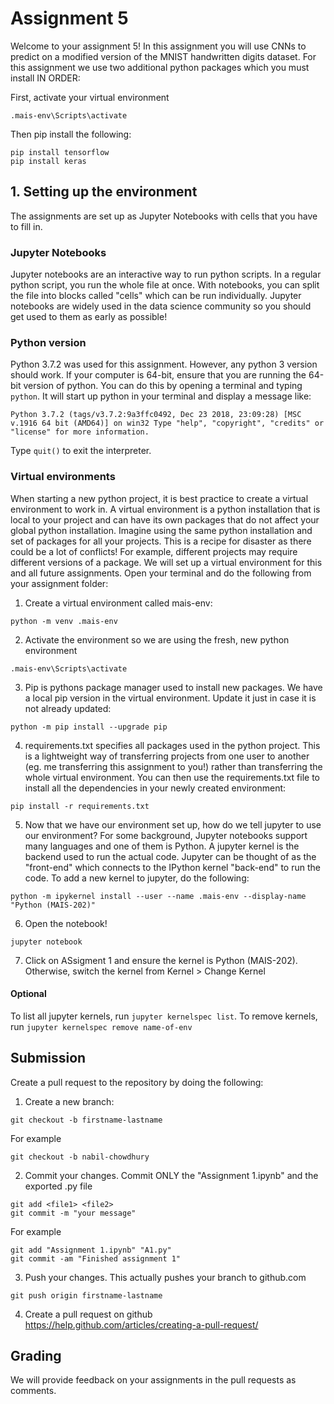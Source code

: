 # Assignment 5

Welcome to your assignment 5! In this assignment you will use CNNs to predict on a modified version of the MNIST handwritten digits dataset. For this assignment we use two additional python packages which you must install IN ORDER:

First, activate your virtual environment
```
.mais-env\Scripts\activate
```

Then pip install the following:
```
pip install tensorflow
pip install keras
```

## 1. Setting up the environment

The assignments are set up as Jupyter Notebooks with cells that you have to fill in.

### Jupyter Notebooks
Jupyter notebooks are an interactive way to run python scripts. In a regular python script, you run the whole file at once. With notebooks, you can split the file into blocks called "cells" which can be run individually. Jupyter notebooks are widely used in the data science community so you should get used to them as early as possible!

### Python version
Python 3.7.2 was used for this assignment. However, any python 3 version should work. If your computer is 64-bit, ensure that you are running the 64-bit version of python. You can do this by opening a terminal and typing `python`. It will start up python in your terminal and display a message like:

```
Python 3.7.2 (tags/v3.7.2:9a3ffc0492, Dec 23 2018, 23:09:28) [MSC v.1916 64 bit (AMD64)] on win32 Type "help", "copyright", "credits" or "license" for more information.
```

Type `quit()` to exit the interpreter.

### Virtual environments
When starting a new python project, it is best practice to create a virtual environment to work in. A virtual environment is a python installation that is local to your project and can have its own packages that do not affect your global python installation. Imagine using the same python installation and set of packages for all your projects. This is a recipe for disaster as there could be a lot of conflicts! For example, different projects may require different versions of a package. We will set up a virtual environment for this and all future assignments. Open your terminal and do the following from your assignment folder:

1. Create a virtual environment called mais-env:
```
python -m venv .mais-env
```

2. Activate the environment so we are using the fresh, new python environment
```
.mais-env\Scripts\activate
```

3. Pip is pythons package manager used to install new packages. We have a local pip version in the virtual environment. Update it just in case it is not already updated:
```
python -m pip install --upgrade pip
```

4. requirements.txt specifies all packages used in the python project. This is a lightweight way of transferring projects from one user to another (eg. me transferring this assignment to you!) rather than transferring the whole virtual environment. You can then use the requirements.txt file to install all the dependencies in your newly created environment:
```
pip install -r requirements.txt
```

5. Now that we have our environment set up, how do we tell jupyter to use our environment? For some background, Jupyter notebooks support many languages and one of them is Python. A jupyter kernel is the backend used to run the actual code. Jupyter can be thought of as the "front-end" which connects to the IPython kernel "back-end" to run the code. To add a new kernel to jupyter, do the following:
```
python -m ipykernel install --user --name .mais-env --display-name "Python (MAIS-202)"
``` 

6. Open the notebook!
```
jupyter notebook
```

7. Click on ASsigment 1 and ensure the kernel is Python (MAIS-202). Otherwise, switch the kernel from Kernel > Change Kernel

#### Optional
To list all jupyter kernels, run `jupyter kernelspec list`. To remove kernels, run `jupyter kernelspec remove name-of-env`

## Submission

Create a pull request to the repository by doing the following:

1. Create a new branch:
```
git checkout -b firstname-lastname
```

For example
```
git checkout -b nabil-chowdhury
```

2. Commit your changes. Commit ONLY the "Assignment 1.ipynb" and the exported .py file
```
git add <file1> <file2>
git commit -m "your message"
```

For example
```
git add "Assignment 1.ipynb" "A1.py"
git commit -am "Finished assignment 1"
```

3. Push your changes. This actually pushes your branch to github.com
```
git push origin firstname-lastname
```

4. Create a pull request on github https://help.github.com/articles/creating-a-pull-request/

## Grading

We will provide feedback on your assignments in the pull requests as comments.
